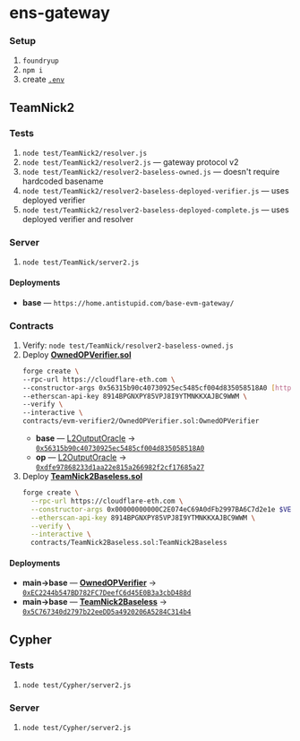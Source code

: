 # ens-gateway

### Setup

1. `foundryup`
1. `npm i`
1. create [`.env`](./.env.example)

## TeamNick2

### Tests

1. `node test/TeamNick2/resolver.js`
1. `node test/TeamNick2/resolver2.js` &mdash; gateway protocol v2
1. `node test/TeamNick2/resolver2-baseless-owned.js` &mdash; doesn't require hardcoded basename
1. `node test/TeamNick2/resolver2-baseless-deployed-verifier.js` &mdash; uses deployed verifier
1. `node test/TeamNick2/resolver2-baseless-deployed-complete.js` &mdash; uses deployed verifier and resolver

### Server

1. `node test/TeamNick/server2.js`

#### Deployments

* **base** &mdash; `https://home.antistupid.com/base-evm-gateway/`

### Contracts

1. Verify: `node test/TeamNick/resolver2-baseless-owned.js`
1. Deploy [**OwnedOPVerifier.sol**](./contracts/evm-verifier2/OwnedOPVerifier.sol)
	```bash
	forge create \
	--rpc-url https://cloudflare-eth.com \
	--constructor-args 0x56315b90c40730925ec5485cf004d835058518A0 [https://home.antistupid.com/base-evm-gateway] 1 \
	--etherscan-api-key 8914BPGNXPY85VPJ8I9YTMNKKXAJBC9WWM \
	--verify \
	--interactive \
	contracts/evm-verifier2/OwnedOPVerifier.sol:OwnedOPVerifier
	```
	* **base** &mdash; [L2OutputOracle](https://docs.base.org/docs/base-contracts#base-mainnet) &rarr; [`0x56315b90c40730925ec5485cf004d835058518A0`](https://etherscan.io/address/0x56315b90c40730925ec5485cf004d835058518A0)
	* **op** &mdash; [L2OutputOracle](https://docs.optimism.io/chain/addresses#ethereum-l1) &rarr; [`0xdfe97868233d1aa22e815a266982f2cf17685a27`](https://etherscan.io/address/0xdfe97868233d1aa22e815a266982f2cf17685a27)
1. Deploy [**TeamNick2Baseless.sol**](./contracts/TeamNick2Baseless.sol)
	```bash
	forge create \
	  --rpc-url https://cloudflare-eth.com \
	  --constructor-args 0x00000000000C2E074eC69A0dFb2997BA6C7d2e1e $VERIFIER_ADDRESS \
	  --etherscan-api-key 8914BPGNXPY85VPJ8I9YTMNKKXAJBC9WWM \
	  --verify \
	  --interactive \
	  contracts/TeamNick2Baseless.sol:TeamNick2Baseless
	```
#### Deployments
* **main&rarr;base** &mdash; [**OwnedOPVerifier**](./contracts/evm-verifier2/OwnedOPVerifier.sol) &rarr; [`0xEC2244b547BD782FC7DeefC6d45E0B3a3cbD488d`](https://etherscan.io/address/0xEC2244b547BD782FC7DeefC6d45E0B3a3cbD488d#readContract)
* **main&rarr;base** &mdash; [**TeamNick2Baseless**](./contracts/TeamNick2Baseless.sol) &rarr; [`0x5C767340d2797b22eeDD5a4920206A5284C314b4`](https://etherscan.io/address/0x5C767340d2797b22eeDD5a4920206A5284C314b4#readContract)

## Cypher

### Tests

1. `node test/Cypher/server2.js`

### Server

1. `node test/Cypher/server2.js`
